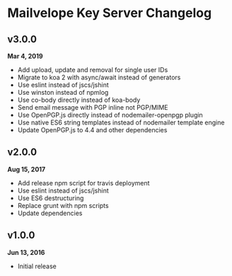 Mailvelope Key Server Changelog
===============================

v3.0.0
-------
__Mar 4, 2019__
  * Add upload, update and removal for single user IDs
  * Migrate to koa 2 with async/await instead of generators
  * Use eslint instead of jscs/jshint
  * Use winston instead of npmlog
  * Use co-body directly instead of koa-body
  * Send email message with PGP inline not PGP/MIME
  * Use OpenPGP.js directly instead of nodemailer-openpgp plugin
  * Use native ES6 string templates instead of nodemailer template engine
  * Update OpenPGP.js to 4.4 and other dependencies

v2.0.0
-------
__Aug 15, 2017__

  * Add release npm script for travis deployment
  * Use eslint instead of jscs/jshint
  * Use ES6 destructuring
  * Replace grunt with npm scripts
  * Update dependencies

v1.0.0
-------
__Jun 13, 2016__

  * Initial release
